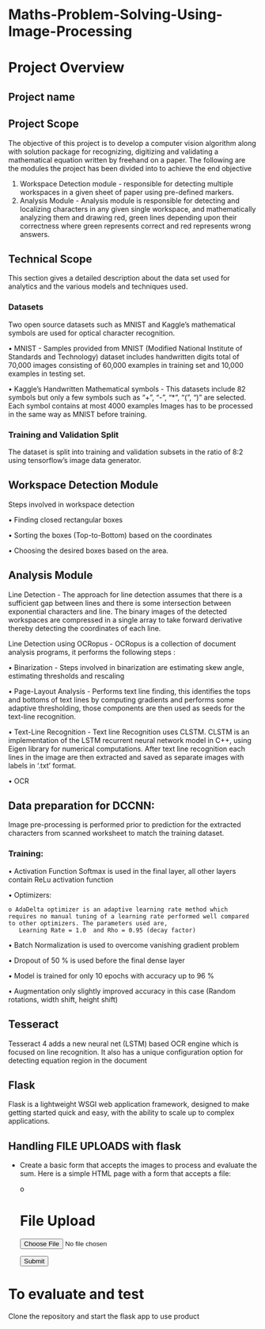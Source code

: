 # Maths-Problem-Solving-Using-Image-Processing

# Project Overview

## Project name


## Project Scope

The objective of this project is to develop a computer vision algorithm along with solution package for recognizing, digitizing and validating a mathematical equation written by freehand on a paper.
The following are the modules the project has been divided into to achieve the end objective

1.	Workspace Detection module - responsible for detecting multiple workspaces in a given sheet of paper using pre-defined markers.
2.	Analysis Module - Analysis module is responsible for detecting and localizing characters in any given single workspace, and mathematically analyzing them and drawing red, green lines depending upon their correctness where green represents correct and red represents wrong answers.

## Technical Scope
This section gives a detailed description about the data set used for analytics and the various models and techniques used.

### Datasets
Two open source datasets such as MNIST and Kaggle’s mathematical symbols are used for optical character recognition.

•	MNIST - Samples provided from MNIST (Modified National Institute of Standards and Technology) dataset includes handwritten digits total of 70,000 images consisting of 60,000 examples in training set and 10,000 examples in testing set.

•	Kaggle’s Handwritten Mathematical symbols - This datasets include 82 symbols but only a few symbols such as “+”, “-”, “*”, “(”, “)” are selected. Each symbol contains at most 4000 examples Images has to be processed in the same way as MNIST before training.

### Training and Validation Split 
The dataset is split into training and validation subsets in the ratio of 8:2 using tensorflow’s image data generator.

## Workspace Detection Module
Steps involved in workspace detection

•	Finding closed rectangular boxes

•	Sorting the boxes (Top-to-Bottom) based on the coordinates

•	Choosing the desired boxes based on the area.

## Analysis Module 
Line Detection - The approach for line detection assumes that there is a sufficient gap between lines and there is some intersection between exponential characters and line. The binary images of the detected workspaces are compressed in a single array to take forward derivative thereby detecting the coordinates of each line.

Line Detection using OCRopus  - OCRopus is a collection of document analysis programs, it performs the following steps  : 

•	Binarization - Steps involved in binarization are estimating skew angle, estimating thresholds and rescaling

•	Page-Layout Analysis - Performs text line finding, this identifies the tops and bottoms of text lines by computing gradients and performs some adaptive thresholding, those components are then used as seeds for the text-line recognition.

•	Text-Line Recognition - Text line Recognition uses CLSTM. CLSTM is an implementation of the LSTM recurrent neural network model in C++, using Eigen library for numerical computations. After text line recognition each lines in the image are then extracted and saved as separate images with labels in ‘.txt’ format.

•	OCR

## Data preparation for DCCNN: 

Image pre-processing is performed prior to prediction for the extracted characters from scanned worksheet to match the training dataset.

### Training: 

•	Activation Function Softmax is used in the final layer, all other layers contain ReLu activation function 

•	Optimizers:
 
    o AdaDelta optimizer is an adaptive learning rate method which requires no manual tuning of a learning rate performed well compared to other optimizers. The parameters used are,  
       Learning Rate = 1.0  and Rho = 0.95 (decay factor)

•	Batch Normalization is used to overcome vanishing gradient problem

•	Dropout of 50 % is used before the final dense layer

•	Model is trained for only 10 epochs with accuracy up to 96 %

•	Augmentation only slightly improved accuracy in this case (Random rotations, width shift, height shift) 

## Tesseract 
Tesseract 4 adds a new neural net (LSTM) based OCR engine which is focused on line recognition. It also has a unique configuration option for detecting equation region in the document

## Flask
Flask is a lightweight WSGI web application framework, designed to make getting started quick and easy, with the ability to scale up to complex applications. 

## Handling FILE UPLOADS with flask

*   Create a basic form that accepts the images to process and evaluate the sum.
    Here is a simple HTML page with a form that accepts a file:

    o   <!doctype html>
            <html>
            <head>
                <title>File Upload</title>
            </head>
            <body>
                <h1>File Upload</h1>
                <form method="POST" action="" enctype="multipart/form-data">
                <p><input type="file" name="file"></p>
                <p><input type="submit" value="Submit"></p>
                </form>
            </body>
        </html>

# To evaluate and test
Clone the repository and start the flask app to use product


